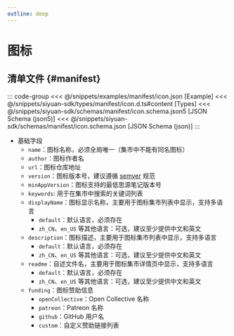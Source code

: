 ```yaml
---
outline: deep
---
```


# 图标

## 清单文件 {#manifest}

::: code-group
<<< @/snippets/examples/manifest/icon.json [Example]
<<< @/snippets/siyuan-sdk/types/manifest/icon.d.ts#content [Types]
<<< @/snippets/siyuan-sdk/schemas/manifest/icon.schema.json5 [JSON Schema (json5)]
<<< @/snippets/siyuan-sdk/schemas/manifest/icon.schema.json [JSON Schema (json)]
:::

- 基础字段
  - `name`：图标名称，必须全局唯一（集市中不能有同名图标）
  - `author`：图标作者名
  - `url`：图标仓库地址
  - `version`：图标版本号，建议遵循 [semver](https://semver.org/lang/zh-CN/) 规范
  - `minAppVersion`：图标支持的最低思源笔记版本号
  - `keywords`: 用于在集市中搜索的关键词列表
  - `displayName`：图标显示名称，主要用于图标集市列表中显示，支持多语言
    - `default`：默认语言，必须存在
    - `zh_CN`、`en_US` 等其他语言：可选，建议至少提供中文和英文
  - `description`：图标描述，主要用于图标集市列表中显示，支持多语言
    - `default`：默认语言，必须存在
    - `zh_CN`、`en_US` 等其他语言：可选，建议至少提供中文和英文
  - `readme`：自述文件名，主要用于图标集市详情页中显示，支持多语言
    - `default`：默认语言，必须存在
    - `zh_CN`、`en_US` 等其他语言：可选，建议至少提供中文和英文
  - `funding`：图标赞助信息
    - `openCollective`：Open Collective 名称
    - `patreon`：Patreon 名称
    - `github`：GitHub 用户名
    - `custom`：自定义赞助链接列表
